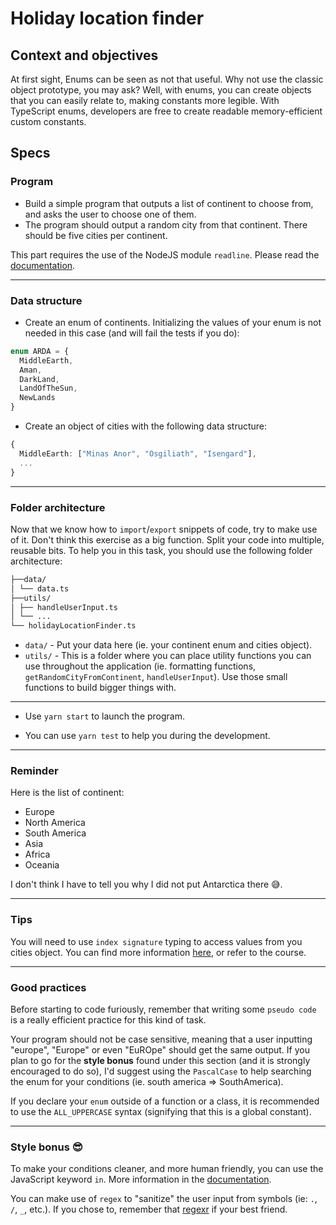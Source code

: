 # Holiday location finder

## Context and objectives

At first sight, Enums can be seen as not that useful. Why not use the classic object prototype, you may ask? Well, with enums, you can create objects that you can easily relate to, making constants more legible. With TypeScript enums, developers are free to create readable memory-efficient custom constants.

## Specs

### Program

- Build a simple program that outputs a list of continent to choose from, and asks the user to choose one of them.
- The program should output a random city from that continent. There should be five cities per continent.

This part requires the use of the NodeJS module `readline`. Please read the [documentation](https://nodejs.org/api/readline.html).

---

### Data structure

- Create an enum of continents. Initializing the values of your enum is not needed in this case (and will fail the tests if you do):

```ts
enum ARDA = {
  MiddleEarth,
  Aman,
  DarkLand,
  LandOfTheSun,
  NewLands
}
```

- Create an object of cities with the following data structure:

```ts
{
  MiddleEarth: ["Minas Anor", "Osgiliath", "Isengard"],
  ...
}
```

---

### Folder architecture

Now that we know how to `import`/`export` snippets of code, try to make use of it. Don't think this exercise as a big function. Split your code into multiple, reusable bits. To help you in this task, you should use the following folder architecture:

```md
├──data/
│ └── data.ts
├──utils/
│ ├── handleUserInput.ts
│ └── ...
└── holidayLocationFinder.ts
```

- `data/` - Put your data here (ie. your continent enum and cities object).
- `utils/` - This is a folder where you can place utility functions you can use throughout the application (ie. formatting functions, `getRandomCityFromContinent`, `handleUserInput`). Use those small functions to build bigger things with.

---

- Use `yarn start` to launch the program.

- You can use `yarn test` to help you during the development.

---

### Reminder

Here is the list of continent:

- Europe
- North America
- South America
- Asia
- Africa
- Oceania

I don't think I have to tell you why I did not put Antarctica there 😅.

---

### Tips

You will need to use `index signature` typing to access values from you cities object. You can find more information [here](https://www.typescriptlang.org/docs/handbook/interfaces.html#indexable-types), or refer to the course.

---

### Good practices

Before starting to code furiously, remember that writing some `pseudo code` is a really efficient practice for this kind of task.

Your program should not be case sensitive, meaning that a user inputting "europe", "Europe" or even "EuROpe" should get the same output. If you plan to go for the **style bonus** found under this section (and it is strongly encouraged to do so), I'd suggest using the `PascalCase` to help searching the enum for your conditions (ie. south america => SouthAmerica).

If you declare your `enum` outside of a function or a class, it is recommended to use the `ALL_UPPERCASE` syntax (signifying that this is a global constant).

---

### Style bonus 😎

To make your conditions cleaner, and more human friendly, you can use the JavaScript keyword `in`. More information in the [documentation](https://developer.mozilla.org/en-US/docs/Web/JavaScript/Reference/Operators/in).

You can make use of `regex` to "sanitize" the user input from symbols (ie: `.`, `/`, `_`, etc.). If you chose to, remember that [regexr](https://regexr.com/) if your best friend.
